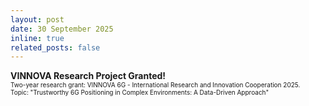 ```yaml
---
layout: post
date: 30 September 2025
inline: true
related_posts: false
---
```



<b> VINNOVA Research Project Granted! </b>
<br> <font size="1"> Two-year research grant: VINNOVA 6G - International Research and Innovation Cooperation 2025. </font>
<br> <font size="1"> Topic: "Trustworthy 6G Positioning in Complex Environments: A Data-Driven Approach"</font>